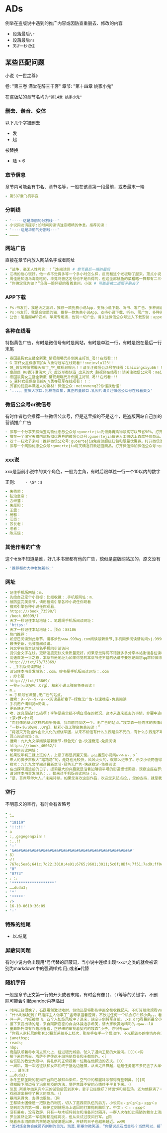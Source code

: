 # ADs

例举在盗版说中遇到的推广内容或因防查重删去、修改的内容

- 段落最后`\r`
- 段落最后`rs`
- `天才一秒记住`

## 某些匹配问题

小说《一世之尊》

卷: "第三卷 满堂花醉三千客" 章节: "第十四章 姚家小鬼"

在盗版站的章节名均为`"第14章 姚家小鬼"`

### 删去、谐音、变体

以下几个字被删去

- 发
- 超

被替换

- 陆 > 6

### 章节信息

章节内可能会有书名、章节名等，一般在该章第一段最前，或者最末一端

```yaml
- 第587章飞机事变
```

### 分割线

```yaml
- '-----这是华丽的分割线--'
- 小说网友请提示:长时间阅读请注意眼睛的休息。推荐阅读：
- '----这是华丽的分割线---'
- …………
```

### 网站广告

直接在章节内放入网站名字或者网址

```yaml
- “战争，毫无人性可言！！”2k阅读网 # 章节最后一端的最后
- 江杨的耐心很好，他一点不觉得多等一个多小时怎么样，反而和这个老板聊了起来。顶点小说
- 周佳是知道乌海能吃的，毕竟乌兽这名号也不是白得的，但这全部鱿鱼的菜粗略一算都有二三十道，这下就是周佳都怀疑乌海能不能吃完。の菠ζ萝ζ小の说
- “你确定我先做？”乌海一脸怀疑的看着袁州。小说 # 可能是被二道贩子删去了
```

### APP下载

```yaml
- Ps:书友们，我是火之高兴，推荐一款免费小说App，支持小说下载、听书、零广告、多种阅读模式。请您关注微信公众号：书友们快关注起来吧！
- Ps:书友们，我是会做菜的猫，推荐一款免费小说App，支持小说下载、听书、零广告、多种阅读模式。请您关注微信公众号：书友们快关注起来吧！
- 公告：笔趣阁APP安卓，苹果专用版，告别一切广告，请关注微信公众号进入下载安装：appxsyd
```

### 各种在线看

特指黄色广告，有时是微信号有时是网站，有时是单独一行，有时是跟在最后一行末尾

```yaml
- 泰国最胸女主播全新激_情视频曝光扑倒男主好饥_渴!!在线看:!!
- G_罩杯女星偶像首拍A_V勇夺冠军在线观看!!:meinvlu123!!
- 翘_臀女神张雪馨火辣丁_字_裤视频曝光！！请关注微信公众号在线看：baixingsiyu66！！
- 童颜巨_Ru香汗淋漓大_尺_度双球都快溢_出来的大_胆视频在线看!!请关注微信公众号：meinvmei222！！
- 泰国最胸女主播全新激_情视频曝光扑倒男主好饥_渴!!在线看:!!
- G_罩杯女星偶像首拍A_V勇夺冠军在线观看！！：
- 厉害的屁股丰满迷人的身材！微信公众：meinvmeng22你懂我也懂！
- '...、、重庆大学巨.乳校花自拍，真正的童颜巨.乳照片请关注微信公众号在线看美女'
```

### 微信公众号or微信号

有时作者也会推荐一些微信公众号，但是这里指的不是这个，是盗版网站自己加的营销推广广告

```yaml
- 推荐一个分享天猫淘宝购物优惠券公众号:guoertejia先领券再购物最高可以节省90%。打开微信添加微信公众号:guoertejia
- 推荐一个淘宝天猫内部折扣优惠券的微信公众号:guoertejia每天人工筛选上百款特价商品。打开微信添加微信公众号:guoertejia省不少辛苦钱。
- 双十一狂欢节来啦！推荐微信公众号:guoertejia免费领超级红包和限量优惠券。打开微信添加微信公众号:guoertejia买东西更划算。
- 推荐一个网购优惠公众号:guoertejia每天精选百款超值商品。打开微信添加微信公众号:guoertejia免费领取福利优惠券
```

### xxx说

xxx是当前小说中的某个角色，一般为主角，有时后跟单独一行一个10以内的数字

正则: `    - \S*：$`

```yaml
- 朱秀荣：
- 弘治皇帝：
- 方继藩：
- 朱厚照：
- 王震：
- 杨雅：
- 江臣：
- 苏长老：
- 老者：
- 陈乐瑶：
```

### 其他作者的广告

这个`老施`不知道是谁，好几本书里都有他的广告，貌似是盗版网站加的，原文没有

```yaml
- '推荐都市大神老施新书:'
```

### 网址

```yaml
- 记住手机版网址：m.
- 先给自己定个小目标：比如收藏：.手机版网址：m.
- 破防盗完美章节，请用搜索引擎各种小说任你观看
- 搜索引擎各种小说任你观看，
- https:///book_73598/l
- /book_66099/l
- 天才一秒记住本站地址：。笔趣阁手机版阅读网址：
- 'https:'
- 天才一秒记住本站地址：。顶点：88106
- 热门推荐：
- 如您已阅读到此章节，请移步到wωw.999wχ.cοm阅读最新章节,手机同步阅读请访问sj.999wχ.coμ,清爽无广告。敬请记住我们新的网址999wχ.coμ
- 最快更新，无弹窗阅读请。
- 纯文字在线本站域名手机同步请访问
- 提供全文字在线，更新速度更快文章质量更好，如果您觉得网不错就多多分享本站谢谢各位读者的支持
- 高速首发一世之尊，本章节是地址为如果你觉的本章节还不错的话请不要忘记向您qq群和微博里的朋友推荐哦
- http:///txt/73/73869/
- 。_手机版阅读网址：
- 请记住本书首发域名：.com。妙书屋手机版阅读网址：.com
- 。妙书屋
- http:///txt/73869/
- 一秒★小△说§网..Org】，精彩小说无弹窗免费阅读！
- m.。
- m.手机最省流量,无广告的站点。
- 搜索：9--9--9--w--x阅读最新章节-绿色无广告-快速稳定-免费阅读
- 手机用户请浏览m阅读，。
- 更新快无广告。
- 唉，这真是搞什么搞啊！李琳是完全搞不明白现在的状况，这本来直来直去的事情，非要中途拐弯。*菠⿻萝⿻小*说
- ±菠∨萝∨小±说
- “而且像地狱火这样的战争傀儡，我目前可就这一个。无广告的站点。”埃文森一脸肉疼的表情说道“而且他是一次性用品，不能回收。”
- “一秒★小△说§网..Org】，精彩小说无弹窗免费阅读！”
- “将毁灭万物当作企业文化的燃烧军团，从来不相信有什么东西是杀不死的，有什么东西是不可以毁灭的。本文由ｗｗｗ。lwχｓ520。ｃｏｍ首发如果有的话，那只是因为你的力量不够大，或者是没有找对方法。”
- 顶点阅读网址：m.
- 搜索：九九九文学阅读最新章节-绿色无广告-快速稳定-免费阅读
- https:///book_46062/l
- 书客居阅读网址：
- 如果说年初三就上班的人，上辈子都是折翼天使。△◇△番茄小说网w-w-w-．x`
- 来人的脚步声很大“踏踏踏”的，走路也比较快，风风火火的，就那么进来了。乐文小说网值得您收藏ＷwＷ。LＷXＳ５２０。ＣＯＭ
- 搜索：九九九文学阅读最新章节-绿色无广告-快速稳定-免费阅读
- 在出探寻遗迹前的日子，提莉最大的兴趣就是沿着边陲镇平坦的街道慢慢闲逛，观察这座在罗兰领主手中生惊人变化的偏远领地。中文网
- 请记住本书首发域名：.。都来读手机版阅读网址：m.
- “是，首席导师大人。”未完待续。如果您喜欢这部作品，欢迎您来起点投、，您的支持，就是我最大的动力。手机用户请到阅读。...
```

### 空行

不明意义的空行，有时会有省略号

```yaml
- 。
- “”
- "18119"
- '!!:!!'
- a
- :,,gegegengxin!!
- :,,!!
- ':'
- '&#&#&#&#&#&#&#&#&#&#&#&#&#&#&#&#&#&#&#&#&#&#&#&#&#&#&#'
- 8)
- ♂！
- 767e;5ea6;641c;7d22;3010;4e91;6765;9601;3011;5c0f;8Bf4;7f51;7ad9;ff0c;8Ba9;4f60;4f53;9a8c;66f4;65B0;6700;65B0;6700;5feB;7684;7ae0;8282;5c0f;8Bf4;ff0c;6240;6709;5c0f;8Bf4;79d2;66f4;65B0;3002;
- "0"
- "0773"
- 。:。
- '*******************'
- ……dudu3;
- '*'
- '*****'
- />
- 16-10-0610:36:09
- '-'
```

### 特殊的结尾

- 以.结尾

### 屏蔽词问题

有时小说内会出现用*号代替的屏蔽词，当小说中连续出现`*xxx*`之类的就会被识别为markdown中的强调样式
用`□`或者`■`代替

### 随机字符

一般是章节正文第一行的开头或者末尾，有时会有像`[]`、`()`等等的关键字，不删除可能会引起pandoc内存溢出

```yaml
- 时间已经很晚了，石磊虽然激动难耐，但他还是将那些字画全都收拢起来，不打算继续观看ＷwＷ..lā
- “什么时候轮到丫环指挥主人做事了”孟奇拿捏着腔调，不放过任何一个机会打击顾小桑。。。看最新最全小说
- 砰一声，门板被撞飞，四个人如旋风般冲了进来，站定于剑将军身前。.xs.org看最新最全小说
- 接下来要出场的是，来自阿斯嘉德的自由体操选手希芙，请大家欣赏她精彩的~щww~~lā
- 墨菲斯托饶有兴趣地看着，正仔细的审视着契约的埃森“小子，你很专щww”
- “你看人家托尼的那套3d投影系统多上档次，那左手右手一个慢动作，不光把该办的事情办完了，还能装逼耍帅。㈠你这神盾局局长就不能跟人家好好学学？”
- janetbsp;
- reads;
- nbp;
- 商船队顺着赤水河支流北上，经过银光城后，驶入了通向王都的大运河。[〈〔＜<网
- 接下来的两天，塔萨不停往返于玛格丽商会和王都郊外。<[
- 在恢弘的教堂大殿中，费礼祭司正俯视着一位跪在他脚边的农夫。[〈〈
- 一周后，第一军远征队和女巫们终于抵达边陲镇，从出之日算起，这趟任务差不多花去了大半个月时间，比预期的时间延后了五天。[[〈〔[网
- ..，请关注
- ……dudu3;
- 永冬王都圣殿的花岗石台阶已被鲜血染红，空气中的甜腥味浓郁得有些刺鼻。〔{{网
- 得知殿下那边有了治愈邪疫的方法，塔萨焦躁不安的心情终于平复下来。（〈
- 凯莫.斯垂尔结束完今天的试验后回到家中，妻子已经做好了烤面饼和蘑菇汤，还为他斟满了一杯白酒。〈
- 戏剧演出获得了极大的成功。（〔
- 暴雨来得快，去得也很快。〔网
- 王都骑士团像是一把银色的利刃，切入了嘉西亚队伍的后方。小说网≥﹤≦＜≦＜≦﹤≤≦≦＜≤
- 见到对方的第一眼，梅伊立刻就把马上返回的打算抛到脑后了。中文﹤＜﹤﹤≦≦≦＜
- 没有幕布，没有致辞，只有一块木板将前台和准备间分隔开，一群人次在如此简陋的舞台上演出戏剧，这也是他们人生中第一次正式表演。≯小说网≦≤＜≦≤≤≤≤≤
- 罗兰虽然让第一军每周都拉练两次，但从未试过夜间行军。≧网
- 随着赤水河南岸的林地逐渐被清理出来，开耕的日子也越来越近。≥≯网
- '面对炼金协会成员齐刷刷的目光，凯莫.斯垂尔微笑道，“你是说点石成金吗？当然可以，接下来就让我来演示一番吧。”1-01-112:1:'
```

